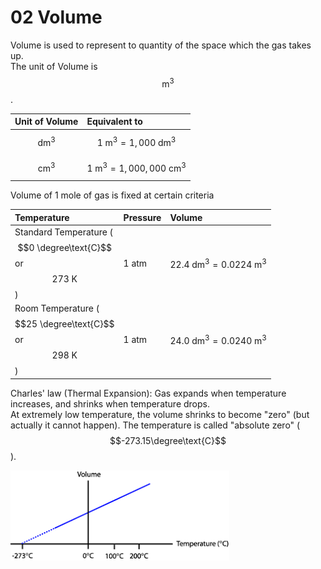 # 02 Volume

Volume is used to represent to quantity of the space which the gas takes up.  
The unit of Volume is $$\text{m}^3$$.

| Unit of Volume | Equivalent to |
| :--- | :--- |
| $$\text{dm}^3$$  | $$1\text{ m}^3=1,000\text{ dm}^3$$  |
| $$\text{cm}^3$$  | $$1\text{ m}^3 = 1,000,000\text{ cm}^3$$  |

Volume of 1 mole of gas is fixed at certain criteria

| Temperature | Pressure | Volume |
| :--- | :--- | :--- |
| Standard Temperature \($$0 \degree\text{C}$$ or $$273\text{ K}$$ \) | 1 atm | $$22.4\text{ dm}^3=0.0224\text{ m}^3$$  |
| Room Temperature \($$25 \degree\text{C}$$ or $$298\text{ K}$$ \) | 1 atm | $$24.0\text{ dm}^3=0.0240\text{ m}^3$$  |

Charles' law \(Thermal Expansion\): Gas expands when temperature increases, and shrinks when temperature drops.  
At extremely low temperature, the volume shrinks to become "zero" \(but actually it cannot happen\). The temperature is called "absolute zero" \($$-273.15\degree\text{C}$$\).

![Absolute zero obtained from Volume-Temperature graph.](../../../.gitbook/assets/image%20%282%29.png)

